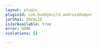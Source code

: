 ```yaml
---
layout: plugin
pluginId: com.buddybuild.androiddumper
jarSha1: INVALID
isJarAvailable: true
error: NONE
violations: []

---
```


